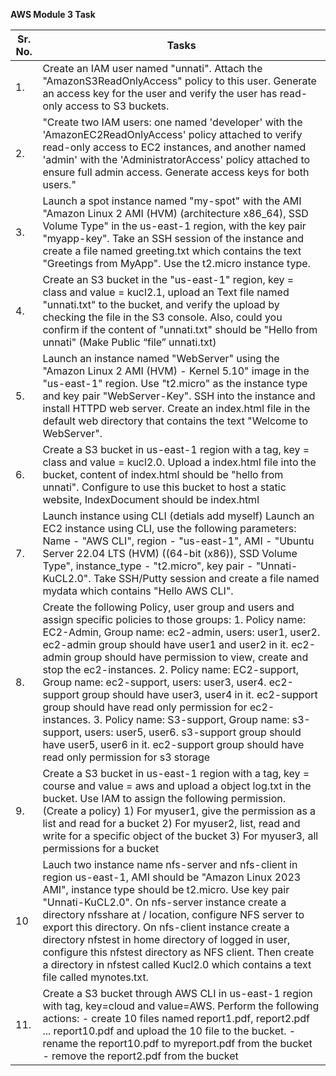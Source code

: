   
**AWS Module 3 Task**

| Sr. No. | Tasks |
| ----- | ----- |
| 1\. | Create an IAM user named "unnati". Attach the "AmazonS3ReadOnlyAccess" policy to this user. Generate an access key for the user and verify the user has read-only access to S3 buckets.  |
| 2\. | "Create two IAM users: one named 'developer' with the 'AmazonEC2ReadOnlyAccess' policy attached to verify read-only access to EC2 instances, and another named 'admin' with the 'AdministratorAccess' policy attached to ensure full admin access. Generate access keys for both users."  |
| 3\. | Launch a spot instance named "my-spot" with the AMI "Amazon Linux 2 AMI (HVM) (architecture x86\_64), SSD Volume Type" in the us-east-1 region, with the key pair "myapp-key". Take an SSH session of the instance and create a file named greeting.txt which contains the text "Greetings from MyApp". Use the t2.micro instance type.  |
| 4\. | Create an S3 bucket in the "us-east-1" region, key \= class and value \= kucl2.1, upload an Text file named "unnati.txt" to the bucket, and verify the upload by checking the file in the S3 console. Also, could you confirm if the content of "unnati.txt" should be "Hello from unnati" (Make Public “file” unnati.txt)  |
| 5\. | Launch an instance named "WebServer" using the "Amazon Linux 2 AMI (HVM) \- Kernel 5.10" image in the "us-east-1" region. Use "t2.micro" as the instance type and key pair "WebServer-Key". SSH into the instance and install HTTPD web server. Create an index.html file in the default web directory that contains the text "Welcome to WebServer".  |
| 6\. | Create a S3 bucket in us-east-1 region with a tag, key \= class and value \= kucl2.0. Upload a index.html file into the bucket, content of index.html should be "hello from unnati". Configure to use this bucket to host a static website, IndexDocument should be index.html  |
|  7\. |  Launch instance using CLI (detials add myself) Launch an EC2 instance using CLI, use the following parameters: Name \- "AWS CLI", region \- "us-east-1", AMI \- "Ubuntu Server 22.04 LTS (HVM) ((64-bit (x86)), SSD Volume Type", instance\_type \- "t2.micro", key pair \- "Unnati-KuCL2.0". Take SSH/Putty session and create a file named mydata which contains "Hello AWS CLI". |
| 8\. | Create the following Policy, user group and users and assign specific policies to those groups: 1\. Policy name: EC2-Admin, Group name: ec2-admin, users: user1, user2. ec2-admin group should have user1 and user2 in it. ec2-admin group should have permission to view, create and stop the ec2-instances. 2\. Policy name: EC2-support, Group name: ec2-support, users: user3, user4. ec2-support group should have user3, user4 in it. ec2-support group should have read only permission for ec2-instances. 3\. Policy name: S3-support, Group name: s3-support, users: user5, user6. s3-support group should have user5, user6 in it. ec2-support group should have read only permission for s3 storage  |
| 9\. | Create a S3 bucket in us-east-1 region with a tag, key \= course and value \= aws and upload a object log.txt in the bucket. Use IAM to assign the following permission.(Create a policy) 1\) For myuser1, give the permission as a list and read for a bucket 2\) For myuser2, list, read and write for a specific object of the bucket  3\) For myuser3, all permissions for a bucket  |
| 10 | Lauch two instance name nfs-server and nfs-client in region us-east-1, AMI should be "Amazon Linux 2023 AMI", instance type should be t2.micro. Use key pair "Unnati-KuCL2.0". On nfs-server instance create a directory nfsshare at / location, configure NFS server to export this directory. On nfs-client instance create a directory nfstest in home directory of logged in user, configure this nfstest directory as NFS client. Then create a directory in nfstest called Kucl2.0 which contains a text file called mynotes.txt.  |
|      11\. | Create a S3 bucket through AWS CLI in us-east-1 region with tag,      key=cloud and value=AWS.  Perform the following actions: \- create 10 files named report1.pdf, report2.pdf ... report10.pdf and upload the 10 file to the bucket. \- rename the report10.pdf to myreport.pdf from the bucket \- remove the report2.pdf from the bucket  |

